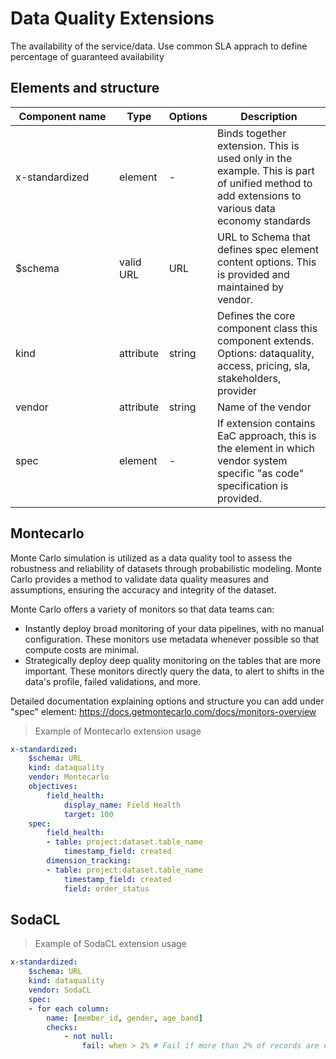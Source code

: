# Data Quality Extensions

The availability of the service/data. Use common SLA apprach to define percentage of guaranteed availability

## Elements and structure

| <div style="width:150px">Component name</div>   | Type  | Options  | Description  |
|---|---|---|---|
| x-standardized | element | - | Binds together extension. This is used only in the example. This is part of unified method to add extensions to various data economy standards |
| $schema | valid URL | URL | URL to Schema that defines spec element content options. This is provided and maintained by vendor. |
| kind | attribute | string | Defines the core component class this component extends. Options: dataquality, access, pricing, sla, stakeholders,  provider |
| vendor | attribute | string | Name of the vendor |
| spec | element | - | If extension contains EaC approach, this is the element in which vendor system specific "as code" specification is provided. |


## Montecarlo 

Monte Carlo simulation is utilized as a data quality tool to assess the robustness and reliability of datasets through probabilistic modeling. Monte Carlo provides a method to validate data quality measures and assumptions, ensuring the accuracy and integrity of the dataset.

Monte Carlo offers a variety of monitors so that data teams can:

- Instantly deploy broad monitoring of your data pipelines, with no manual configuration. These monitors use metadata whenever possible so that compute costs are minimal.
- Strategically deploy deep quality monitoring on the tables that are more important. These monitors directly query the data, to alert to shifts in the data's profile, failed validations, and more.

Detailed documentation explaining options and structure you can add under "spec" element: https://docs.getmontecarlo.com/docs/monitors-overview  

> Example of Montecarlo extension usage

```yml
x-standardized:
    $schema: URL
    kind: dataquality
    vendor: Montecarlo
    objectives:
        field_health:
            display_name: Field Health
            target: 100
    spec:
        field_health:
        - table: project:dataset.table_name
            timestamp_field: created
        dimension_tracking:
        - table: project:dataset.table_name
            timestamp_field: created
            field: order_status 
```


## SodaCL

> Example of SodaCL extension usage

```yml
x-standardized:
    $schema: URL
    kind: dataquality
    vendor: SodaCL
    spec:
    - for each column:
        name: [member_id, gender, age_band]
        checks:
            - not null:
                fail: when > 2% # Fail if more than 2% of records are null

 
```
